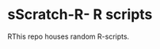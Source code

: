 # sScratch-R- R scripts
RThis repo houses random R-scripts.
<!--stackedit_data:
eyJoaXN0b3J5IjpbLTIyMjM3NjUxXX0=
-->
